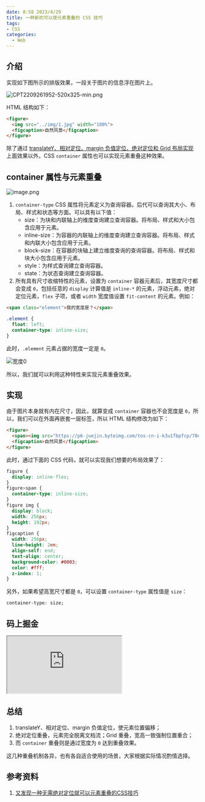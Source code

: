 ```yaml
---
date: 8:58 2023/4/29
title: 一种新的可以使元素重叠的 CSS 技巧
tags:
- CSS
categories:
  - Web
---
```

## 介绍
实现如下图所示的排版效果，一段关于图片的信息浮在图片上。

![CPT2209261952-520x325-min.png](https://p3-juejin.byteimg.com/tos-cn-i-k3u1fbpfcp/700b446601bd4b5983fb16fdf1c56f77~tplv-k3u1fbpfcp-watermark.image?)

HTML 结构如下：
```HTML
<figure>
  <img src="../img/1.jpg" width="100%">
  <figcaption>自然风景</figcaption>
</figure>
```
除了通过 [translateY、相对定位、margin 负值定位、绝对定位和 Grid 布局实现](https://juejin.cn/post/7147687148945145863)上面效果以外，CSS `container` 属性也可以实现元素重叠这种效果。

## container 属性与元素重叠

![image.png](https://p3-juejin.byteimg.com/tos-cn-i-k3u1fbpfcp/49a1b6db23604a51bf89f4e4958271ee~tplv-k3u1fbpfcp-watermark.image?)

1. `container-type` CSS 属性将元素定义为查询容器。后代可以查询其大小、布局、样式和状态等方面。可以具有以下值：
    - size：为块和内联轴上的维度查询建立查询容器。将布局、样式和大小包含应用于元素。
    - inline-size：为容器的内联轴上的维度查询建立查询容器。将布局、样式和内联大小包含应用于元素。
    - block-size：在容器的块轴上建立维度查询的查询容器。将布局、样式和块大小包含应用于元素。
    - style：为样式查询建立查询容器。
    - state：为状态查询建立查询容器。
2. 所有具有尺寸收缩特性的元素，设置为 `container` 容器元素后，其宽度尺寸都会变成 `0`，包括任意的 `display` 计算值是 `inline-*` 的元素，浮动元素，绝对定位元素，`flex` 子项，或者 `width` 宽度值设置 `fit-content` 的元素。例如：
```html
<span class="element">我的宽度是？</span>
```
```css
.element {
  float: left;
  container-type: inline-size;
}
```
此时，`.element` 元素占据的宽度一定是 `0`。

![宽度0](https://p3-juejin.byteimg.com/tos-cn-i-k3u1fbpfcp/0527e20037794de1933362974b752f71~tplv-k3u1fbpfcp-zoom-1.image)

所以，我们就可以利用这种特性来实现元素重叠效果。

## 实现
由于图片本身就有内在尺寸，因此，就算变成 `container` 容器也不会宽度是 `0`，所以，我们可以在外面再嵌套一层标签，所以 HTML 结构修改为如下：
```html
<figure>
  <span><img src="https://p6-juejin.byteimg.com/tos-cn-i-k3u1fbpfcp/78ef43c46d0a4b839226522bf2a3705f~tplv-k3u1fbpfcp-watermark.image"></span>
  <figcaption>自然风景</figcaption>
</figure>
```
此时，通过下面的 CSS 代码，就可以实现我们想要的布局效果了：
```css
figure {
  display: inline-flex;
}
figure>span {
  container-type: inline-size;
}
figure img {
  display: block;
  width: 256px;
  height: 192px;
}
figcaption {
  width: 256px;
  line-height: 2em;
  align-self: end;
  text-align: center;
  background-color: #0003;
  color: #fff;
  z-index: 1;
}
```
另外，如果希望高宽尺寸都是 `0`，可以设置 `container-type` 属性值是 `size`：
```css
container-type: size;
```

## 码上掘金
<iframe src="https://code.juejin.cn/pen/7227263539235258371"></iframe>

## 总结
1. translateY、相对定位、margin 负值定位，使元素位置偏移；
2. 绝对定位重叠，元素完全脱离文档流；Grid 重叠，宽高一致强制位置重合；
3. 而 `container` 重叠则是通过宽度为 `0` 达到重叠效果。

这几种重叠机制各异，也有各自适合使用的场景，大家根据实际情况酌情选择。

## 参考资料
1. [又发现一种无需绝对定位就可以元素重叠的CSS技巧](https://www.zhangxinxu.com/wordpress/2023/03/css-container-rule-overlap/)
